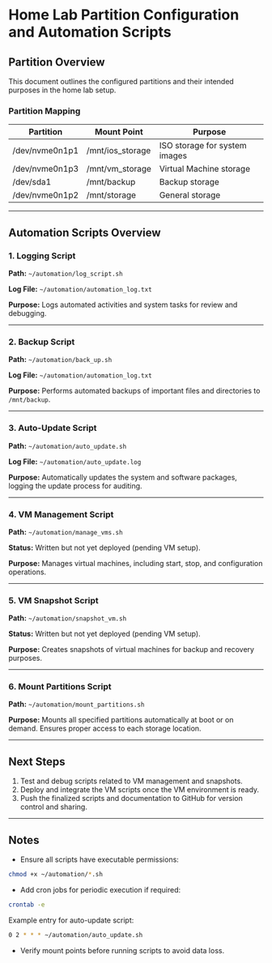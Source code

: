 # Home Lab Partition Configuration and Automation Scripts

## Partition Overview

This document outlines the configured partitions and their intended purposes in the home lab setup.

### Partition Mapping

| Partition         | Mount Point           | Purpose                              |
|-------------------|-----------------------|--------------------------------------|
| /dev/nvme0n1p1    | /mnt/ios_storage      | ISO storage for system images        |
| /dev/nvme0n1p3    | /mnt/vm_storage       | Virtual Machine storage              |
| /dev/sda1         | /mnt/backup           | Backup storage                       |
| /dev/nvme0n1p2    | /mnt/storage          | General storage                      |

---

## Automation Scripts Overview

### 1. Logging Script

**Path:** `~/automation/log_script.sh`

**Log File:** `~/automation/automation_log.txt`

**Purpose:** Logs automated activities and system tasks for review and debugging.

---

### 2. Backup Script

**Path:** `~/automation/back_up.sh`

**Log File:** `~/automation/automation_log.txt`

**Purpose:** Performs automated backups of important files and directories to `/mnt/backup`.

---

### 3. Auto-Update Script

**Path:** `~/automation/auto_update.sh`

**Log File:** `~/automation/auto_update.log`

**Purpose:** Automatically updates the system and software packages, logging the update process for auditing.

---

### 4. VM Management Script

**Path:** `~/automation/manage_vms.sh`

**Status:** Written but not yet deployed (pending VM setup).

**Purpose:** Manages virtual machines, including start, stop, and configuration operations.

---

### 5. VM Snapshot Script

**Path:** `~/automation/snapshot_vm.sh`

**Status:** Written but not yet deployed (pending VM setup).

**Purpose:** Creates snapshots of virtual machines for backup and recovery purposes.

---

### 6. Mount Partitions Script

**Path:** `~/automation/mount_partitions.sh`

**Purpose:** Mounts all specified partitions automatically at boot or on demand. Ensures proper access to each storage location.

---

## Next Steps

1. Test and debug scripts related to VM management and snapshots.
2. Deploy and integrate the VM scripts once the VM environment is ready.
3. Push the finalized scripts and documentation to GitHub for version control and sharing.

---

## Notes

- Ensure all scripts have executable permissions:

```bash
chmod +x ~/automation/*.sh
```

- Add cron jobs for periodic execution if required:

```bash
crontab -e
```

Example entry for auto-update script:

```bash
0 2 * * * ~/automation/auto_update.sh
```

- Verify mount points before running scripts to avoid data loss.

